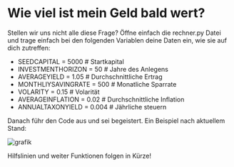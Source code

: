 # Wie viel ist mein Geld bald wert?

Stellen wir uns nicht alle diese Frage?
Öffne einfach die rechner.py Datei und trage einfach bei den folgenden Variablen deine Daten ein, wie sie auf dich zutreffen:

- SEEDCAPITAL = 5000 # Startkapital
- INVESTMENTHORIZON = 50 # Jahre des Anlegens
- AVERAGEYIELD = 1.05 # Durchschnittliche Ertrag
- MONTHLIYSAVINGRATE = 500 # Monatliche Sparrate
- VOLARITY = 0.15 # Volarität
- AVERAGEINFLATION = 0.02 # Durchschnittliche Inflation
- ANNUALTAXONYIELD = 0.004 # Jährliche steuern

Danach führ den Code aus und sei begeistert. 
Ein Beispiel nach aktuellem Stand:

![grafik](https://user-images.githubusercontent.com/56127795/142702726-a40c355e-89ea-4c5d-b35f-f998eecf9c6c.png)

Hilfslinien und weiter Funktionen folgen in Kürze!
